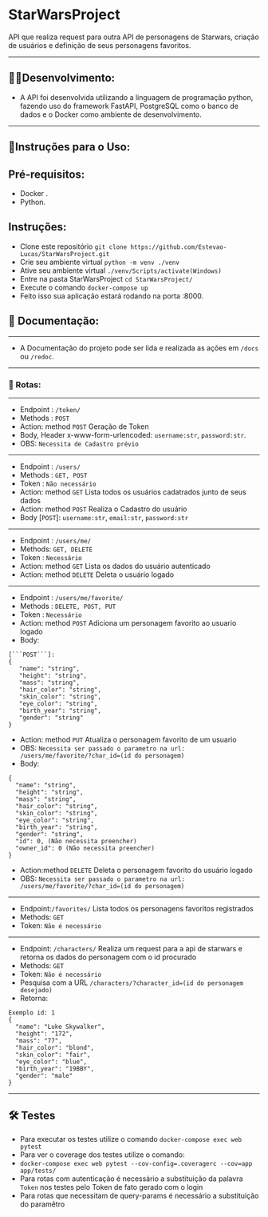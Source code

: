 # StarWarsProject
API que realiza request para outra API de personagens de Starwars, criação de usuários e definição de seus personagens favoritos.
***
## 🐱‍💻Desenvolvimento:
* A API foi desenvolvida utilizando a linguagem de programação python, fazendo uso do framework FastAPI, PostgreSQL como o banco de dados e o Docker como ambiente de desenvolvimento.
***
## 🧾Instruções para o Uso:
## **Pré-requisitos:**
* Docker .
* Python.
## **Instruções**:
* Clone este repositório ```git clone https://github.com/Estevao-Lucas/StarWarsProject.git```
* Crie seu ambiente virtual ```python -m venv ./venv```
* Ative seu ambiente virtual ```./venv/Scripts/activate(Windows)```
* Entre na pasta StarWarsProject ```cd StarWarsProject/```
* Execute o comando ```docker-compose up```
* Feito isso sua aplicação estará rodando na porta :8000.

## 📕 Documentação:
***
* A Documentação do projeto pode ser lida e realizada as ações em ```/docs``` ou ```/redoc```.
***
### 🚀 Rotas:
***
* Endpoint : ```/token/```
* Methods : ```POST```
* Action: method ```POST``` Geração de Token
* Body, Header x-www-form-urlencoded: ```username:str```, ```password:str```.
* OBS: ```Necessita de Cadastro prévio```
***
* Endpoint : ```/users/```
* Methods : ```GET, POST```
* Token : ```Não necessário```
* Action: method ```GET``` Lista todos os usuários cadatrados junto de seus dados
* Action: method ```POST``` Realiza o Cadastro do usuário
* Body [```POST```]: ```username:str```, ```email:str```, ```password:str```
***
* Endpoint : ```/users/me/```
* Methods: ```GET, DELETE```
* Token : ```Necessário```
* Action: method ```GET``` Lista os dados do usuário autenticado
* Action: method ```DELETE``` Deleta o usuário logado
***
* Endpoint : ```/users/me/favorite/```
* Methods : ```DELETE, POST, PUT```
* Token : ```Necessário```
* Action: method ```POST``` Adiciona um personagem favorito ao usuario logado
* Body:
 ```
 [```POST```]:
 {
    "name": "string",
    "height": "string",
    "mass": "string",
    "hair_color": "string",
    "skin_color": "string",
    "eye_color": "string",
    "birth_year": "string",
    "gender": "string"
}
```
* Action: method ```PUT``` Atualiza o personagem favorito de um usuario
* OBS: ```Necessita ser passado o parametro na url: /users/me/favorite/?char_id=(id do personagem)```
* Body:
```
{
  "name": "string",
  "height": "string",
  "mass": "string",
  "hair_color": "string",
  "skin_color": "string",
  "eye_color": "string",
  "birth_year": "string",
  "gender": "string",
  "id": 0, (Não necessita preencher)
  "owner_id": 0 (Não necessita preencher)
}
```
* Action:method ```DELETE``` Deleta o personagem favorito do usuário logado
* OBS: ```Necessita ser passado o parametro na url: /users/me/favorite/?char_id=(id do personagem)```
***
* Endpoint:```/favorites/``` Lista todos os personagens favoritos registrados
* Methods: ```GET```
* Token: ```Não é necessário```
***
* Endpoint: ```/characters/``` Realiza um request para a api de starwars e retorna os dados do personagem com o id procurado
* Methods: ```GET```
* Token: ```Não é necessário```
* Pesquisa com a URL ```/characters/?character_id=(id do personagem desejado)```
* Retorna:
```
Exemplo id: 1
{
  "name": "Luke Skywalker",
  "height": "172",
  "mass": "77",
  "hair_color": "blond",
  "skin_color": "fair",
  "eye_color": "blue",
  "birth_year": "19BBY",
  "gender": "male"
}
```
***
## 🛠 Testes
* Para executar os testes utilize o comando ```docker-compose exec web pytest```
* Para ver o coverage dos testes utilize o comando:
*  ```docker-compose exec web pytest --cov-config=.coveragerc --cov=app app/tests/ ```
* Para rotas com autenticação é necessário a substituição da palavra ```Token``` nos testes pelo Token de fato gerado com o login
* Para rotas que necessitam de query-params é necessário a substituição do paramêtro

